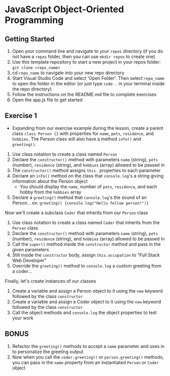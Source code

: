 # JavaScript Object-Oriented Programming

## Getting Started

1. Open your command line and navigate to your `repos` directory (if you do not have a `repos` folder, then you can use `mkdir repos` to create one)
2. Use this template repository to start a new project in your repos folder: `git clone <repo_name>`
3. cd `repo_name` to navigate into your new repo directory
4. Start Visual Studio Code and select 'Open Folder'. Then select `repo_name` to open the folder in the editor (or just type `code .` in your terminal inside the repo directory)
5. Follow the instructions on the README.md file to complete exercises
6. Open the app.js file to get started

## Exercise 1

- Expanding from our exercise example during the lesson, create a parent class `class Person {}` with properties for `name`, `pets`, `residence`, and `hobbies`. The Person class will also have a method `info()` and `greeting()`.

1. Use class notation to create a class named `Person`
2. Declare the `constructor()` method with parameters `name` (string), `pets` (number), `residence` (string), and `hobbies` (array) allowed to be passed in
3. The `constructor()` method assigns `this.` properties to each parameter
4. Declare an `info()` method on the class that `console.log`'s a string giving information about the Person object
   - You should display the `name`, number of `pets`, `residence`, and each hobby from the `hobbies` array
5. Declare a `greeting()` method that `console.log`'s the sound of an Person... ex: `greeting() {console.log("Hello fellow person!")}`

Now we'll create a subclass `Coder` that inherits from our `Person` class

1. Use class notation to create a class named `Coder` that inherits from the `Person` class
2. Declare the `constructor()` method with parameters `name` (string), `pets` (number), `residence` (string), and `hobbies` (array) allowed to be passed in
3. Call the `super()` method inside the `constructor` method and pass in the given parameters
4. Still inside the `constructor` body, assign `this.occupation` to "Full Stack Web Developer"
5. Override the `greeting()` method to `console.log` a custom greeting from a coder...

Finally, let's create instances of our classes

1. Create a variable and assign a Person object to it using the `new` keyword followed by the class `constructor`
2. Create a variable and assign a Coder object to it using the `new` keyword followed by the class `constructor`
3. Call the object methods and `console.log` the object properties to test your work

## BONUS

1. Refactor the `greeting()` methods to accept a `name` parameter and uses in to personalize the greeting output
2. Now when you call the `coder.greeting()` or `person.greeting()` methods, you can pass in the `name` property from an instantiated `Person` or `Coder` object
